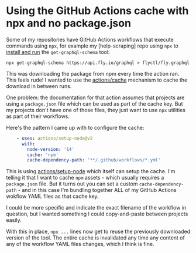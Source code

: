 # Using the GitHub Actions cache with npx and no package.json

Some of my repositories have GitHub Actions workflows that execute commands using `npx`, for example my [help-scraping] repo using `npx` to [install and run](https://github.com/simonw/help-scraper/blob/54ef9b1fa579dc2d3f68055ffdac9996fd6dae9c/.github/workflows/scrape.yml#L76-L80) the `get-graphql-schema` tool:

    npx get-graphql-schema https://api.fly.io/graphql > flyctl/fly.graphql

This was downloading the package from npm every time the action ran. This feels rude! I wanted to use the [actions/cache](https://github.com/actions/cache) mechanism to cache the download in between runs.

One problem: the documentation for that action assumes that projects are using a `package.json` file which can be used as part of the cache key. But my projects don't have one of those files, they just want to use `npx` utilities as part of their workflows.

Here's the pattern I came up with to configure the cache:

```yaml
    - uses: actions/setup-node@v2
      with:
        node-version: '14'
        cache: 'npm'
        cache-dependency-path: '**/.github/workflows/*.yml'
```
This is using [actions/setup-node](https://github.com/actions/setup-node) which itself can setup the cache. I'm telling it that I want to cache `npm` assets - which usually requires a `package.json` file. But it turns out you can set a custom `cache-dependency-path` - and in this case I'm bundling together ALL of my GitHub Actions wokflow YAML files as that cache key.

I could be more specific and indicate the exact filename of the workflow in question, but I wanted something I could copy-and-paste between projects easily.

With this in place, `npx ...` lines now get to reuse the previously downloaded version of the tool. The entire cache is invalidated any time any content of any of the workflow YAML files changes, which I think is fine.
